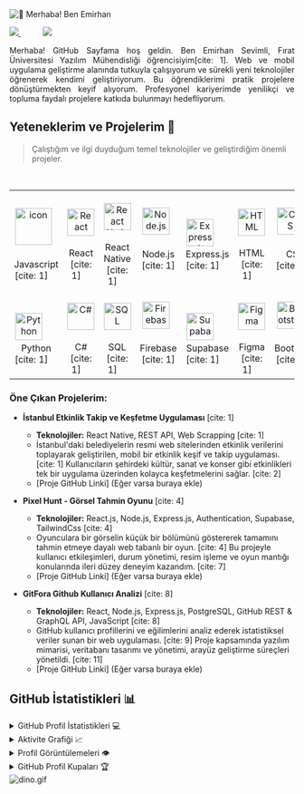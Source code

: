 <img src="https://user-images.githubusercontent.com/119114162/224994258-80e12746-1bc3-4502-ac06-52570e2c7a83.gif" alt="👋 Merhaba! Ben Emirhan" title="👋 Merhaba! Ben Emirhan"/>
<div align="justify">


<a href="https://www.linkedin.com/in/senin-linkedin-profilin/">  <img src="https://img.shields.io/badge/Linkedin-%231DA1F2.svg?style=for-the-badge&logo=Linkedin&logoColor=white">
</a>
         
<a href="https://github.com/Satelliteg"> <img src="https://img.shields.io/badge/GitHub-100000?style=for-the-badge&logo=github&logoColor=white">
</a>
</div>
<p></p>
<p align="justify">
Merhaba! GitHub Sayfama hoş geldin. Ben Emirhan Sevimli, Fırat Üniversitesi Yazılım Mühendisliği öğrencisiyim[cite: 1]. Web ve mobil uygulama geliştirme alanında tutkuyla çalışıyorum ve sürekli yeni teknolojiler öğrenerek kendimi geliştiriyorum. Bu öğrendiklerimi pratik projelere dönüştürmekten keyif alıyorum. Profesyonel kariyerimde yenilikçi ve topluma faydalı projelere katkıda bulunmayı hedefliyorum.
</p>

## Yeteneklerim ve Projelerim 🚀

> Çalıştığım ve ilgi duyduğum temel teknolojiler ve geliştirdiğim önemli projeler.

<table>
  <tr>
    <td align="center" width="96">
        <img src="https://techstack-generator.vercel.app/js-icon.svg" alt="icon" width="65" height="65" />
      <br>Javascript [cite: 1]
    </td>
    <td align="center" width="96">
        <img src="https://skillicons.dev/icons?i=react" width="48" height="48" alt="React" />
      <br>React [cite: 1]
    </td>
    <td align="center" width="96">
        <img src="https://skillicons.dev/icons?i=reactnative" width="48" height="48" alt="React Native" />
      <br>React Native [cite: 1]
    </td>
    <td align="center" width="96">
        <img src="https://skillicons.dev/icons?i=nodejs" width="48" height="48" alt="Node.js" />
      <br>Node.js [cite: 1]
    </td>
       <td align="center" width="96">
        <img src="https://skillicons.dev/icons?i=express" width="48" height="48" alt="Express.js" />
      <br>Express.js [cite: 1]
    </td>
       <td align="center" width="96">
        <img src="https://skillicons.dev/icons?i=html" width="48" height="48" alt="HTML" />
      <br>HTML [cite: 1]
    </td>
          <td align="center" width="96">
        <img src="https://skillicons.dev/icons?i=css" width="48" height="48" alt="CSS" />
      <br>CSS [cite: 1]
    </td>
          <td align="center" width="96">
        <img src="https://skillicons.dev/icons?i=postgres" width="48" height="48" alt="PostgreSQL" />
      <br>PostgreSQL [cite: 1]
    </td>
    <td align="center" width="96">
        <img src="https://skillicons.dev/icons?i=mongodb" width="48" height="48" alt="MongoDB" />
      <br>MongoDB [cite: 1]
    </td>
  </tr>
  <tr>
    <td align="center" width="96">
        <img src="https://skillicons.dev/icons?i=python" width="48" height="48" alt="Python" />
      <br>Python [cite: 1]
    </td>
    <td align="center"  width="96">
        <img src="https://skillicons.dev/icons?i=cs" width="48" height="48" alt="C#" />
      <br>C# [cite: 1]
    </td>
    <td align="center"  width="96">
        <img src="https://skillicons.dev/icons?i=sql" width="48" height="48" alt="SQL" />
      <br>SQL [cite: 1]
    </td>
    <td align="center" width="96">
        <img src="https://skillicons.dev/icons?i=firebase" width="48" height="48" alt="Firebase" />
      <br>Firebase [cite: 1]
    </td>
    <td align="center"  width="96">
        <img src="https://skillicons.dev/icons?i=supabase" width="48" height="48" alt="Supabase" />
      <br>Supabase [cite: 1]
    </td>
    <td align="center" width="96">
        <img src="https://skillicons.dev/icons?i=figma" width="48" height="48" alt="Figma" />
      <br>Figma [cite: 1]
    </td>
        <td align="center" width="96">
        <img src="https://skillicons.dev/icons?i=bootstrap" width="48" height="48" alt="Bootstrap" />
      <br>Bootstrap [cite: 1]
    </td>
        <td align="center" width="96">
        <img src="https://skillicons.dev/icons?i=tailwind" width="48" height="48" alt="TailwindCSS" />
      <br>TailwindCSS [cite: 1]
    </td>
            <td align="center" width="96">
        <img src="https://skillicons.dev/icons?i=git" width="48" height="48" alt="Git" />
      <br>Git [cite: 1]
    </td>
  </tr>
</table>

### Öne Çıkan Projelerim:

* **İstanbul Etkinlik Takip ve Keşfetme Uygulaması** [cite: 1]
    * **Teknolojiler:** React Native, REST API, Web Scrapping [cite: 1]
    * İstanbul'daki belediyelerin resmi web sitelerinden etkinlik verilerini toplayarak geliştirilen, mobil bir etkinlik keşif ve takip uygulaması. [cite: 1] Kullanıcıların şehirdeki kültür, sanat ve konser gibi etkinlikleri tek bir uygulama üzerinden kolayca keşfetmelerini sağlar. [cite: 2]
    * [Proje GitHub Linki] (Eğer varsa buraya ekle)

* **Pixel Hunt - Görsel Tahmin Oyunu** [cite: 4]
    * **Teknolojiler:** React.js, Node.js, Express.js, Authentication, Supabase, TailwindCss [cite: 4]
    * Oyunculara bir görselin küçük bir bölümünü göstererek tamamını tahmin etmeye dayalı web tabanlı bir oyun. [cite: 4] Bu projeyle kullanıcı etkileşimleri, durum yönetimi, resim işleme ve oyun mantığı konularında ileri düzey deneyim kazandım. [cite: 7]
    * [Proje GitHub Linki] (Eğer varsa buraya ekle)

* **GitFora Github Kullanıcı Analizi** [cite: 8]
    * **Teknolojiler:** React, Node.js, Express.js, PostgreSQL, GitHub REST & GraphQL API, JavaScript [cite: 8]
    * GitHub kullanıcı profillerini ve eğilimlerini analiz ederek istatistiksel veriler sunan bir web uygulaması. [cite: 9] Proje kapsamında yazılım mimarisi, veritabanı tasarımı ve yönetimi, arayüz geliştirme süreçleri yönetildi. [cite: 11]
    * [Proje GitHub Linki] (Eğer varsa buraya ekle)

## GitHub İstatistikleri 📊

<details>
  <summary>GitHub Profil İstatistikleri 💻</summary>
  <br/>
    <a href="https://github.com/anuraghazra/github-readme-stats"><img alt="Emirhan'ın Github İstatistikleri" src="https://github-readme-stats.vercel.app/api/?username=Satelliteg&show_icons=true&count_private=true&theme=default&hide_border=true&bg_color=fff&title_color=00E676&icon_color=00E676" height="192px"/></a>
  <a href="https://github.com/anuraghazra/github-readme-stats"><img alt="Emirhan'ın En Çok Kullanılan Dilleri" src="https://github-readme-stats.vercel.app/api/top-langs/?username=Satelliteg&langs_count=8&layout=compact&theme=default&hide_border=true&bg_color=fff&title_color=000&icon_color=000&hide=Jupyter%20Notebook" height="192px"/></a>
  <br/>
</details>

<details>
  <summary>Aktivite Grafiği 📈</summary>
  <br/>

[![Emirhan'ın github aktivite grafiği](https://github-readme-activity-graph.vercel.app/graph?username=Satelliteg&bg_color=ffffff&color=000000&line=04e61b&point=403d3d&area=true&hide_border=true)](https://github.com/ashutosh00710/github-readme-activity-graph)

</details>

<details>
  <summary>Profil Görüntülemeleri 👁️</summary>
  <br/>
  <img src="https://komarev.com/ghpvc/?username=Satelliteg&label=PROFILE+VIEWS&style=for-the-badge&color=brightgreen">

</details>

<details>
  <summary>GitHub Profil Kupaları 🏆</summary>
  <br/>
[![trophy](https://github-profile-trophy.vercel.app/?username=Satelliteg&row=1&margin-w=40)](https://github.com/ryo-ma/github-profile-trophy)
</details>

<img data-target="animated-image.replacedImage" alt="dino.gif" class="AnimatedImagePlayer-animatedImage" src="https://github.com/saadeghi/saadeghi/raw/master/dino.gif" style="display: block; opacity: 1;">
